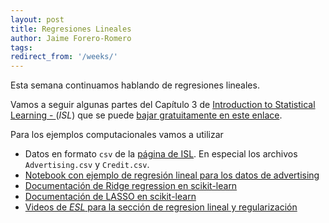 ```yaml
---
layout: post
title: Regresiones Lineales
author: Jaime Forero-Romero
tags:
redirect_from: '/weeks/'
---
```


Esta semana continuamos hablando de regresiones lineales.

Vamos a seguir algunas partes del Capítulo 3 de [Introduction to Statistical
Learning - ](http://www-bcf.usc.edu/~gareth/ISL/getbook.html) (*ISL*) que se puede [bajar
gratuitamente en este enlace](http://www-bcf.usc.edu/~gareth/ISL/ISLR%20Fourth%20Printing.pdf). 



Para los ejemplos computacionales vamos a utilizar
* Datos en formato ```csv``` de la [página de
  ISL](http://www-bcf.usc.edu/~gareth/ISL/data.html). En especial los
  archivos ```Advertising.csv``` y ```Credit.csv```. 
* [Notebook con ejemplo de regresión lineal para los datos de
   advertising](https://github.com/justmarkham/scikit-learn-videos/blob/master/06_linear_regression.ipynb) 
* [Documentación de Ridge regression en
scikit-learn](http://scikit-learn.org/stable/modules/linear_model.html#ridge-regression)
* [Documentación de LASSO en
scikit-learn](http://scikit-learn.org/stable/modules/linear_model.html#lasso) 
* [Videos de *ESL* para la sección de regresion lineal y
regularización](https://www.youtube.com/watch?v=cSKzqb0EKS0&index=6&list=PL5-da3qGB5IB-Xdpj_uXJpLGiRfv9UVXI) 

